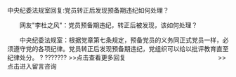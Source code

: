 中央纪委法规室回复:党员转正后发现预备期违纪如何处理？










　　网友"李杜之风"：党员预备期违纪，转正后被发现，该如何处理？

　　中央纪委法规室：根据党章第七条规定，预备党员的义务同正式党员一样，必须遵守党的各项纪律。党员转正后发现预备期违纪，党组织可以给以批评教育直至纪律处分。
? ???????
\>\>点击查看更多回复　　　　　　　　　　　　　　　\>\>点击进入留言咨询
